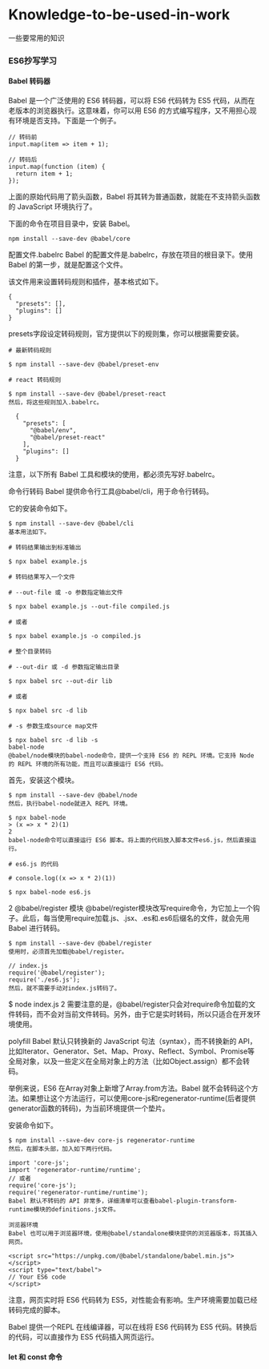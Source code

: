 # Knowledge-to-be-used-in-work

一些要常用的知识

### ES6抄写学习

#### Babel 转码器

Babel 是一个广泛使用的 ES6 转码器，可以将 ES6 代码转为 ES5 代码，从而在老版本的浏览器执行。这意味着，你可以用 ES6 的方式编写程序，又不用担心现有环境是否支持。下面是一个例子。

```
// 转码前
input.map(item => item + 1);

// 转码后
input.map(function (item) {
  return item + 1;
});
```

上面的原始代码用了箭头函数，Babel 将其转为普通函数，就能在不支持箭头函数的 JavaScript 环境执行了。

下面的命令在项目目录中，安装 Babel。

```
npm install --save-dev @babel/core
```

配置文件.babelrc
Babel 的配置文件是.babelrc，存放在项目的根目录下。使用 Babel 的第一步，就是配置这个文件。

该文件用来设置转码规则和插件，基本格式如下。

```
{
  "presets": [],
  "plugins": []
}
```

presets字段设定转码规则，官方提供以下的规则集，你可以根据需要安装。

```
# 最新转码规则

$ npm install --save-dev @babel/preset-env

# react 转码规则

$ npm install --save-dev @babel/preset-react
然后，将这些规则加入.babelrc。

  {
    "presets": [
      "@babel/env",
      "@babel/preset-react"
    ],
    "plugins": []
  }
  ```

注意，以下所有 Babel 工具和模块的使用，都必须先写好.babelrc。

命令行转码
Babel 提供命令行工具@babel/cli，用于命令行转码。

它的安装命令如下。

```
$ npm install --save-dev @babel/cli
基本用法如下。

# 转码结果输出到标准输出

$ npx babel example.js

# 转码结果写入一个文件

# --out-file 或 -o 参数指定输出文件

$ npx babel example.js --out-file compiled.js

# 或者

$ npx babel example.js -o compiled.js

# 整个目录转码

# --out-dir 或 -d 参数指定输出目录

$ npx babel src --out-dir lib

# 或者

$ npx babel src -d lib

# -s 参数生成source map文件

$ npx babel src -d lib -s
babel-node
@babel/node模块的babel-node命令，提供一个支持 ES6 的 REPL 环境。它支持 Node 的 REPL 环境的所有功能，而且可以直接运行 ES6 代码。
```

首先，安装这个模块。

```
$ npm install --save-dev @babel/node
然后，执行babel-node就进入 REPL 环境。

$ npx babel-node
> (x => x * 2)(1)
2
babel-node命令可以直接运行 ES6 脚本。将上面的代码放入脚本文件es6.js，然后直接运行。

# es6.js 的代码

# console.log((x => x * 2)(1))

$ npx babel-node es6.js
```

2
@babel/register 模块
@babel/register模块改写require命令，为它加上一个钩子。此后，每当使用require加载.js、.jsx、.es和.es6后缀名的文件，就会先用 Babel 进行转码。

```
$ npm install --save-dev @babel/register
使用时，必须首先加载@babel/register。

// index.js
require('@babel/register');
require('./es6.js');
然后，就不需要手动对index.js转码了。
```

$ node index.js
2
需要注意的是，@babel/register只会对require命令加载的文件转码，而不会对当前文件转码。另外，由于它是实时转码，所以只适合在开发环境使用。

polyfill
Babel 默认只转换新的 JavaScript 句法（syntax），而不转换新的 API，比如Iterator、Generator、Set、Map、Proxy、Reflect、Symbol、Promise等全局对象，以及一些定义在全局对象上的方法（比如Object.assign）都不会转码。

举例来说，ES6 在Array对象上新增了Array.from方法。Babel 就不会转码这个方法。如果想让这个方法运行，可以使用core-js和regenerator-runtime(后者提供generator函数的转码)，为当前环境提供一个垫片。

安装命令如下。

```
$ npm install --save-dev core-js regenerator-runtime
然后，在脚本头部，加入如下两行代码。

import 'core-js';
import 'regenerator-runtime/runtime';
// 或者
require('core-js');
require('regenerator-runtime/runtime');
Babel 默认不转码的 API 非常多，详细清单可以查看babel-plugin-transform-runtime模块的definitions.js文件。

浏览器环境
Babel 也可以用于浏览器环境，使用@babel/standalone模块提供的浏览器版本，将其插入网页。

<script src="https://unpkg.com/@babel/standalone/babel.min.js"></script>
<script type="text/babel">
// Your ES6 code
</script>
```

注意，网页实时将 ES6 代码转为 ES5，对性能会有影响。生产环境需要加载已经转码完成的脚本。

Babel 提供一个REPL 在线编译器，可以在线将 ES6 代码转为 ES5 代码。转换后的代码，可以直接作为 ES5 代码插入网页运行。

#### let 和 const 命令
